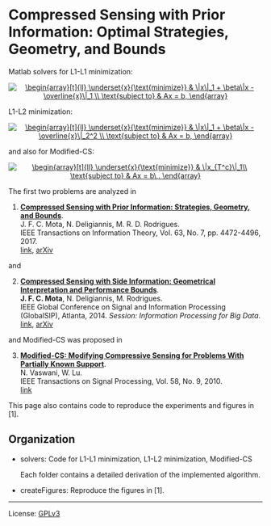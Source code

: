 # Compressed Sensing with Prior Information: Optimal Strategies, Geometry, and Bounds

Matlab solvers for L1-L1 minimization:

<center>
<a href="https://www.codecogs.com/eqnedit.php?latex=\begin{array}[t]{ll}&space;\underset{x}{\text{minimize}}&space;&&space;\|x\|_1&space;&plus;&space;\|x&space;-&space;\overline{x}\|_1&space;\\&space;\text{subject&space;to}&space;&&space;Ax&space;=&space;b,&space;\end{array}" target="_blank"><img src="https://latex.codecogs.com/gif.latex?\begin{array}[t]{ll}&space;\underset{x}{\text{minimize}}&space;&&space;\|x\|_1&space;&plus;&space;\beta&space;\|x&space;-&space;\overline{x}\|_1&space;\\&space;\text{subject&space;to}&space;&&space;Ax&space;=&space;b&space;\end{array}" title="\begin{array}[t]{ll} \underset{x}{\text{minimize}} & \|x\|_1 + \beta\|x - \overline{x}\|_1 \\ \text{subject to} & Ax = b, \end{array}" /></a>
</center>

L1-L2 minimization:

<center>
<a href="https://www.codecogs.com/eqnedit.php?latex=\begin{array}[t]{ll}&space;\underset{x}{\text{minimize}}&space;&&space;\|x\|_1&space;&plus;&space;\|x&space;-&space;\overline{x}\|_2^2&space;\\&space;\text{subject&space;to}&space;&&space;Ax&space;=&space;b,&space;\end{array}" target="_blank"><img src="https://latex.codecogs.com/gif.latex?\begin{array}[t]{ll}&space;\underset{x}{\text{minimize}}&space;&&space;\|x\|_1&space;&plus;&space;\beta&space;\|x&space;-&space;\overline{x}\|_1&space;\\&space;\text{subject&space;to}&space;&&space;Ax&space;=&space;b&space;\end{array}" title="\begin{array}[t]{ll} \underset{x}{\text{minimize}} & \|x\|_1 + \beta\|x - \overline{x}\|_2^2 \\ \text{subject to} & Ax = b, \end{array}" /></a>
</center>

and also for Modified-CS:

<center>
<a href="https://www.codecogs.com/eqnedit.php?latex=\begin{array}[t]{ll}&space;\underset{x}{\text{minimize}}&space;&&space;\|x_{T^c}\|_1\\&space;\text{subject&space;to}&space;&&space;Ax&space;=&space;b\,.&space;\end{array}" target="_blank"><img src="https://latex.codecogs.com/gif.latex?\begin{array}[t]{ll}&space;\underset{x}{\text{minimize}}&space;&&space;\|x_{T^c}\|_1\\&space;\text{subject&space;to}&space;&&space;Ax&space;=&space;b\,,&space;\end{array}" title="\begin{array}[t]{ll} \underset{x}{\text{minimize}} & \|x_{T^c}\|_1\\ \text{subject to} & Ax = b\,. \end{array}" /></a>
</center>

The first two problems are analyzed in

1. **[Compressed Sensing with Prior Information: Strategies, Geometry, and Bounds](
    https://doi.org/10.1109/TIT.2017.2695614)**.  
    J. F. C. Mota, N. Deligiannis, M. R. D. Rodrigues.  
    IEEE Transactions on Information Theory, Vol. 63, No. 7, pp. 4472-4496, 2017.  
    [link](https://doi.org/10.1109/TIT.2017.2695614), 
    [arXiv](http://arxiv.org/abs/1408.5250)

and 

2. **[Compressed Sensing with Side Information: Geometrical Interpretation and Performance Bounds](
    http://dx.doi.org/10.1109/GlobalSIP.2014.7032170 )**.  
  **J. F. C. Mota**, N. Deligiannis, M. Rodrigues.  
  IEEE Global Conference on Signal and Information Processing (GlobalSIP),
  Atlanta, 2014. 
  *Session: Information Processing for Big Data.*   
  [link]( http://dx.doi.org/10.1109/GlobalSIP.2014.7032170 ), 
  [arXiv]( http://arxiv.org/abs/1410.2724 )

and Modified-CS was proposed in

3. **[Modified-CS: Modifying Compressive Sensing for Problems With Partially Known Support](
    https://ieeexplore.ieee.org/abstract/document/5471173/)**.  
    N. Vaswani, W. Lu.  
    IEEE Transactions on Signal Processing, Vol. 58, No. 9, 2010.  
    [link](https://ieeexplore.ieee.org/abstract/document/5471173/)

This page also contains code to reproduce the experiments and figures in [1].

## Organization

* solvers: 
  Code for L1-L1 minimization,  L1-L2 minimization, Modified-CS

  Each folder contains a detailed derivation of the implemented algorithm.

* createFigures: 
  Reproduce the figures in [1].

---

License: [ GPLv3 ]( https://www.gnu.org/licenses/gpl-3.0.en.html )

